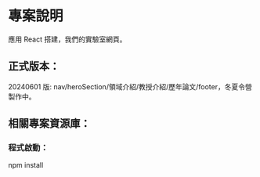 # 專案說明

應用 React 搭建，我們的實驗室網頁。

## 正式版本：
20240601 版: nav/heroSection/領域介紹/教授介紹/歷年論文/footer，冬夏令營製作中。


## 相關專案資源庫：


### 程式啟動：
npm install

